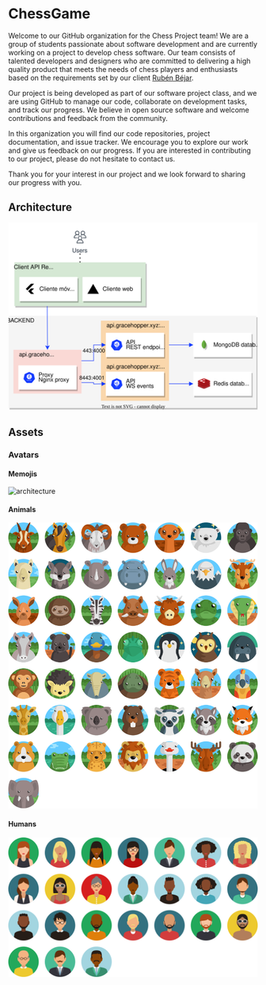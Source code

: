 # ChessGame

Welcome to our GitHub organization for the Chess Project team! We are a group of students passionate about software development and are currently working on a project to develop chess software. Our team consists of talented developers and designers who are committed to delivering a high quality product that meets the needs of chess players and enthusiasts based on the requirements set by our client [Rubén Béjar](https://github.com/rbejar).

Our project is being developed as part of our software project class, and we are using GitHub to manage our code, collaborate on development tasks, and track our progress. We believe in open source software and welcome contributions and feedback from the community.

In this organization you will find our code repositories, project documentation, and issue tracker. We encourage you to explore our work and give us feedback on our progress. If you are interested in contributing to our project, please do not hesitate to contact us.

Thank you for your interest in our project and we look forward to sharing our progress with you.

## Architecture

<img src="assets/architecture.svg" onerror="this.onerror=null; this.src='https://github.com/UNIZAR-30226-2023-01/.github/blob/main/profile/assets/architecture.svg'" alt="architecture">


## Assets

### Avatars

#### Memojis

![architecture](assets/memojis.svg)

#### Animals

![architecture](assets/animals.svg)

#### Humans

![architecture](assets/humans.svg)
